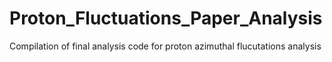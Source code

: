 # Proton_Fluctuations_Paper_Analysis
Compilation of final analysis code for proton azimuthal flucutations analysis
